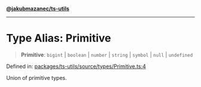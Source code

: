 [**@jakubmazanec/ts-utils**](../README.md)

---

# Type Alias: Primitive

> **Primitive**: `bigint` \| `boolean` \| `number` \| `string` \| `symbol` \| `null` \| `undefined`

Defined in:
[packages/ts-utils/source/types/Primitive.ts:4](https://github.com/jakubmazanec/tools/blob/dd3219e5c9e39fb2c6c2fa06c4f20acd2118ac84/packages/ts-utils/source/types/Primitive.ts#L4)

Union of primitive types.
